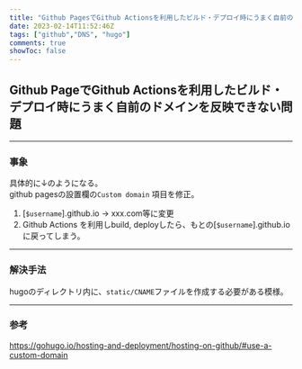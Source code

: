 ```yaml
---
title: "Github PagesでGithub Actionsを利用したビルド・デプロイ時にうまく自前のドメインを反映できない問題"
date: 2023-02-14T11:52:46Z
tags: ["github","DNS", "hugo"]
comments: true
showToc: false
---
```


## Github PageでGithub Actionsを利用したビルド・デプロイ時にうまく自前のドメインを反映できない問題

----  
### 事象
具体的に↓のようになる。  
github pagesの設置欄の``Custom domain`` 項目を修正。
1. [``$username``].github.io → xxx.com等に変更
2. Github Actions を利用しbuild, deployしたら、もとの[``$username``].github.ioに戻ってしまう。

----
### 解決手法
hugoのディレクトリ内に、``static/CNAME``ファイルを作成する必要がある模様。

----
### 参考
https://gohugo.io/hosting-and-deployment/hosting-on-github/#use-a-custom-domain